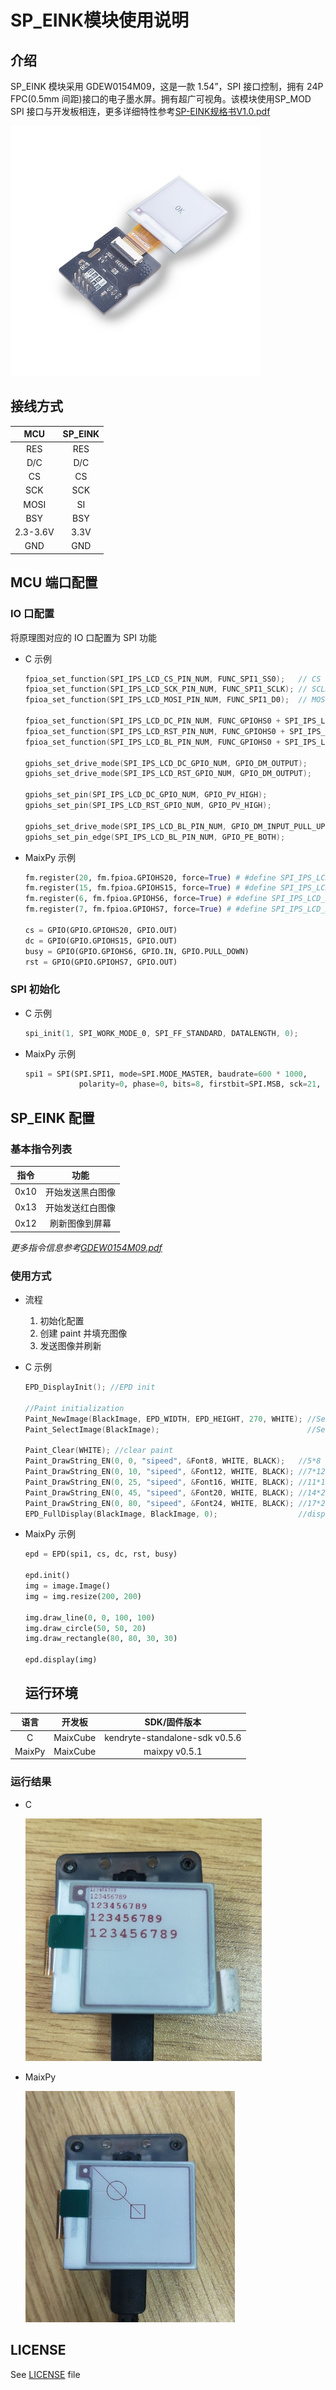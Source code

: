# SP_EINK模块使用说明

## 介绍

SP_EINK 模块采用 GDEW0154M09，这是一款 1.54”，SPI 接口控制，拥有 24P FPC(0.5mm 间距)接口的电子墨水屏。拥有超广可视角。该模块使用SP_MOD SPI 接口与开发板相连，更多详细特性参考[SP-EINK规格书V1.0.pdf](doc/SP-EINK规格书V1.0.pdf)

<img src="img/sp_eink.png" style="zoom:50%;" >

## 接线方式

|   MCU    | SP_EINK |
| :------: | :-----: |
|   RES    |   RES   |
|   D/C    |   D/C   |
|    CS    |   CS    |
|   SCK    |   SCK   |
|   MOSI   |   SI    |
|   BSY    |   BSY   |
| 2.3-3.6V |  3.3V   |
|   GND    |   GND   |



## MCU 端口配置

### IO 口配置

将原理图对应的 IO 口配置为 SPI 功能

* C 示例

  ```c
  fpioa_set_function(SPI_IPS_LCD_CS_PIN_NUM, FUNC_SPI1_SS0);   // CS
  fpioa_set_function(SPI_IPS_LCD_SCK_PIN_NUM, FUNC_SPI1_SCLK); // SCLK
  fpioa_set_function(SPI_IPS_LCD_MOSI_PIN_NUM, FUNC_SPI1_D0);  // MOSI
  
  fpioa_set_function(SPI_IPS_LCD_DC_PIN_NUM, FUNC_GPIOHS0 + SPI_IPS_LCD_DC_GPIO_NUM);   // D2
  fpioa_set_function(SPI_IPS_LCD_RST_PIN_NUM, FUNC_GPIOHS0 + SPI_IPS_LCD_RST_GPIO_NUM); // D3
  fpioa_set_function(SPI_IPS_LCD_BL_PIN_NUM, FUNC_GPIOHS0 + SPI_IPS_LCD_BL_GPIO_NUM);   // D2
  
  gpiohs_set_drive_mode(SPI_IPS_LCD_DC_GPIO_NUM, GPIO_DM_OUTPUT);
  gpiohs_set_drive_mode(SPI_IPS_LCD_RST_GPIO_NUM, GPIO_DM_OUTPUT);
  
  gpiohs_set_pin(SPI_IPS_LCD_DC_GPIO_NUM, GPIO_PV_HIGH);
  gpiohs_set_pin(SPI_IPS_LCD_RST_GPIO_NUM, GPIO_PV_HIGH);
  
  gpiohs_set_drive_mode(SPI_IPS_LCD_BL_PIN_NUM, GPIO_DM_INPUT_PULL_UP);
  gpiohs_set_pin_edge(SPI_IPS_LCD_BL_PIN_NUM, GPIO_PE_BOTH);
  ```

* MaixPy 示例

  ```python
  fm.register(20, fm.fpioa.GPIOHS20, force=True) # #define SPI_IPS_LCD_SS_PIN_NUM 20
  fm.register(15, fm.fpioa.GPIOHS15, force=True) # #define SPI_IPS_LCD_DC_PIN_NUM 15
  fm.register(6, fm.fpioa.GPIOHS6, force=True) # #define SPI_IPS_LCD_BUSY_PIN_NUM 6
  fm.register(7, fm.fpioa.GPIOHS7, force=True) # #define SPI_IPS_LCD_RST_PIN_NUM 7
  
  cs = GPIO(GPIO.GPIOHS20, GPIO.OUT)
  dc = GPIO(GPIO.GPIOHS15, GPIO.OUT)
  busy = GPIO(GPIO.GPIOHS6, GPIO.IN, GPIO.PULL_DOWN)
  rst = GPIO(GPIO.GPIOHS7, GPIO.OUT)
  ```

### SPI 初始化



* C 示例

  ```c
  spi_init(1, SPI_WORK_MODE_0, SPI_FF_STANDARD, DATALENGTH, 0);
  ```

* MaixPy 示例

  ```python
  spi1 = SPI(SPI.SPI1, mode=SPI.MODE_MASTER, baudrate=600 * 1000,
              polarity=0, phase=0, bits=8, firstbit=SPI.MSB, sck=21, mosi=8)
  ```

## SP_EINK 配置

### 基本指令列表

| 指令  |       功能       |
| :---: | :--------------: |
| 0x10  | 开始发送黑白图像 |
| 0x13  | 开始发送红白图像 |
| 0x12  |  刷新图像到屏幕  |

*更多指令信息参考[GDEW0154M09.pdf](doc/GDEW0154M09.pdf)*

### 使用方式

* 流程

  1. 初始化配置
  2. 创建 paint 并填充图像
  3. 发送图像并刷新

* C 示例

  ```c
  EPD_DisplayInit(); //EPD init
  
  //Paint initialization
  Paint_NewImage(BlackImage, EPD_WIDTH, EPD_HEIGHT, 270, WHITE); //Set screen size and display orientation
  Paint_SelectImage(BlackImage);                                 //Set the virtual canvas data storage location
  
  Paint_Clear(WHITE); //clear paint
  Paint_DrawString_EN(0, 0, "sipeed", &Font8, WHITE, BLACK);   //5*8
  Paint_DrawString_EN(0, 10, "sipeed", &Font12, WHITE, BLACK); //7*12
  Paint_DrawString_EN(0, 25, "sipeed", &Font16, WHITE, BLACK); //11*16
  Paint_DrawString_EN(0, 45, "sipeed", &Font20, WHITE, BLACK); //14*20
  Paint_DrawString_EN(0, 80, "sipeed", &Font24, WHITE, BLACK); //17*24
  EPD_FullDisplay(BlackImage, BlackImage, 0);                  //display image
  ```
  
* MaixPy 示例

  ```python
  epd = EPD(spi1, cs, dc, rst, busy)

  epd.init()
  img = image.Image()
  img = img.resize(200, 200)

  img.draw_line(0, 0, 100, 100)
  img.draw_circle(50, 50, 20)
  img.draw_rectangle(80, 80, 30, 30)

  epd.display(img)
  
  ```

  ## 运行环境

|  语言  |  开发板  |          SDK/固件版本          |
| :----: | :------: | :----------------------------: |
|   C    | MaixCube | kendryte-standalone-sdk v0.5.6 |
| MaixPy | MaixCube |         maixpy v0.5.1          |

### 运行结果

* C

  <img src="img/sp_eink_c.jpg" style="zoom:67%;" />

* MaixPy

  <img src="img/sp_eink_py.jpg" alt="sp_eink_py" style="zoom: 67%;" />

## LICENSE

See [LICENSE](LICENSE.md) file